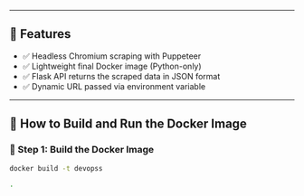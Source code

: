 
---

## 📌 Features

- ✅ Headless Chromium scraping with Puppeteer
- ✅ Lightweight final Docker image (Python-only)
- ✅ Flask API returns the scraped data in JSON format
- ✅ Dynamic URL passed via environment variable

---

## 🐳 How to Build and Run the Docker Image

### 🔨 Step 1: Build the Docker Image

```bash
docker build -t devopss 

.
